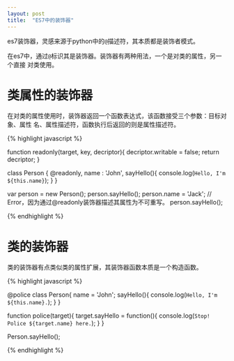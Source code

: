 ```yaml
---
layout: post
title:  "ES7中的装饰器"
---
```


es7装饰器，灵感来源于python中的``@``描述符，其本质都是装饰者模式。

在es7中，通过``@``标识其是装饰器。装饰器有两种用法，一个是对类的属性，另一个直接
对类使用。

# 类属性的装饰器

在对类的属性使用时，装饰器返回一个函数表达式，该函数接受三个参数：目标对象、属性
名、属性描述符，函数执行后返回的则是属性描述符。

{% highlight javascript %}

function readonly(target, key, decriptor){
  decriptor.writable = false;
  return decriptor;
}

class Person {
  @readonly,
  name : 'John',
  sayHello(){
    console.log(`Hello, I'm ${this.name}`);
  }
}

var person = new Person();
person.sayHello();
person.name = 'Jack'; // Error，因为通过@readonly装饰器描述其属性为不可重写。
person.sayHello();

{% endhighlight %}

# 类的装饰器

类的装饰器有点类似类的属性扩展，其装饰器函数本质是一个构造函数。

{% highlight javascript %}

@police
class Person{
  name = 'John';
  sayHello(){
    console.log(`Hello, I'm ${this.name}.`);
  }
}

function police(target){
  target.sayHello = function(){
    console.log(`Stop! Police ${target.name} here.`);
  }
}

Person.sayHello();

{% endhighlight %}

